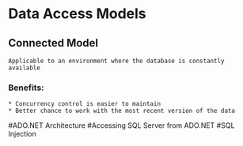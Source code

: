 # Data Access Models
## Connected Model
```
Applicable to an environment where the database is constantly available
```
### Benefits:
```
* Concurrency control is easier to maintain
* Better chance to work with the most recent version of the data
```
#ADO.NET Architecture
#Accessing SQL Server from ADO.NET
#SQL Injection
